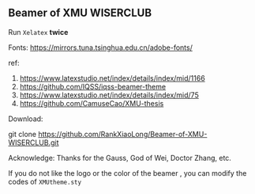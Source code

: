 ## Beamer of  XMU WISERCLUB

Run `Xelatex` **twice**

Fonts: https://mirrors.tuna.tsinghua.edu.cn/adobe-fonts/

ref:

1. https://www.latexstudio.net/index/details/index/mid/1166
2. https://github.com/IQSS/iqss-beamer-theme
3. https://www.latexstudio.net/index/details/index/mid/75
4. https://github.com/CamuseCao/XMU-thesis

Download:

git clone https://github.com/RankXiaoLong/Beamer-of-XMU-WISERCLUB.git

Acknowledge:
Thanks for the Gauss, God of Wei, Doctor Zhang, etc.

If you do not like the logo or the color of the beamer , you can modify the codes of `XMUtheme.sty`
